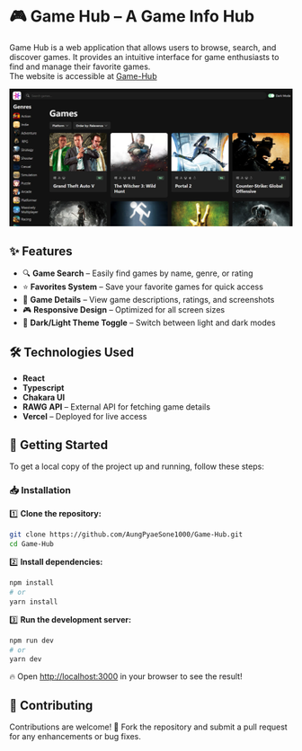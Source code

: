 # 🎮 Game Hub – A Game Info Hub  

Game Hub is a web application that allows users to browse, search, and discover games. It provides an intuitive interface for game enthusiasts to find and manage their favorite games.  
The website is accessible at [Game-Hub](https://game-hub-bay-two.vercel.app/)

![Website Screenshot](src/assets/GameHubImage.png)

## ✨ Features  

- 🔍 **Game Search** – Easily find games by name, genre, or rating  
- ⭐ **Favorites System** – Save your favorite games for quick access  
- 📝 **Game Details** – View game descriptions, ratings, and screenshots  
- 🎮 **Responsive Design** – Optimized for all screen sizes  
- 🌙 **Dark/Light Theme Toggle** – Switch between light and dark modes  


## 🛠 Technologies Used  

- **React**
- **Typescript**
- **Chakara UI**  
- **RAWG API** – External API for fetching game details  
- **Vercel** – Deployed for live access  

## 🚀 Getting Started  

To get a local copy of the project up and running, follow these steps:  


### 📥 Installation  

1️⃣ **Clone the repository:**  
```bash
git clone https://github.com/AungPyaeSone1000/Game-Hub.git
cd Game-Hub
```  

2️⃣ **Install dependencies:**  
```bash
npm install
# or
yarn install
```  

3️⃣ **Run the development server:**  
```bash
npm run dev
# or
yarn dev
```  

🔥 Open [http://localhost:3000](http://localhost:3000) in your browser to see the result!  

## 🤝 Contributing  

Contributions are welcome! 🎉 Fork the repository and submit a pull request for any enhancements or bug fixes.  



